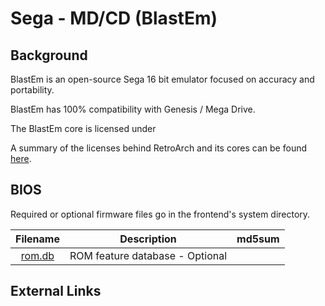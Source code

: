 # Sega - MD/CD (BlastEm)

## Background

BlastEm is an open-source Sega 16 bit emulator focused on accuracy and portability.

BlastEm has 100% compatibility with Genesis / Mega Drive.

The BlastEm core is licensed under

A summary of the licenses behind RetroArch and its cores can be found [here](../development/licenses.md).

## BIOS

Required or optional firmware files go in the frontend's system directory.

|   Filename                                                                   |    Description                  |   md5sum   |
|:----------------------------------------------------------------------------:|:-------------------------------:|:----------:|
| [rom.db](https://raw.githubusercontent.com/libretro/blastem/libretro/rom.db) | ROM feature database - Optional |            |

## External Links
